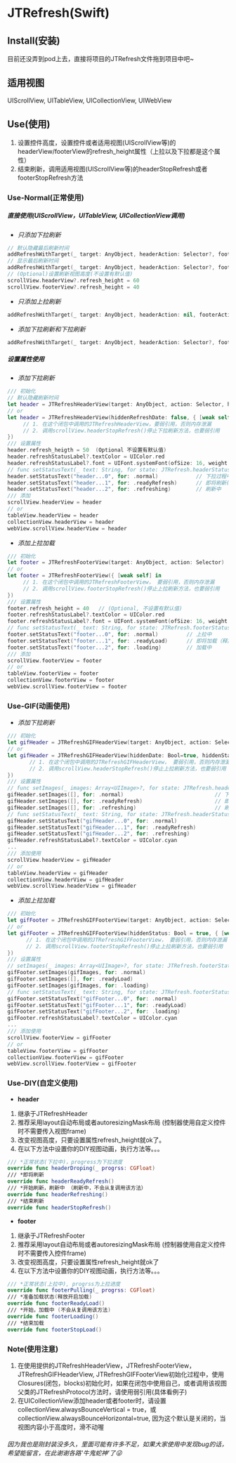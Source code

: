 # JTRefresh(Swift)

## Install(安装)
目前还没弄到pod上去，直接将项目的JTRefresh文件拖到项目中吧~    

## 适用视图
UIScrollView, UITableView, UICollectionView, UIWebView

## Use(使用)
1. 设置控件高度，设置控件或者适用视图(UIScrollView等)的headerView/footerView的refresh_height属性（上拉以及下拉都是这个属性）
2. 结束刷新，调用适用视图(UIScrollView等)的headerStopRefresh或者footerStopRefresh方法   

### Use-Normal(正常使用)
##### 直接使用(UIScrollView，UITableView, UICollectionView调用)
- *只添加下拉刷新*
```swift
// 默认隐藏最后刷新时间
addRefreshWithTarget(_ target: AnyObject, headerAction: Selector?, footerAction: nil)
// 显示最后刷新时间
addRefreshWithTarget(_ target: AnyObject, headerAction: Selector?, footerAction: nil, hiddenRefreshDate: false)
// (Optional)设置刷新视图高度(不设置有默认值)
scrollView.headerView?.refresh_height = 60
scrollView.footerView?.refresh_height = 40
```
- *只添加上拉刷新*
```swift
addRefreshWithTarget(_ target: AnyObject, headerAction: nil, footerAction: Selector?)
```
- *添加下拉刷新和下拉刷新*
```swift
addRefreshWithTarget(_ target: AnyObject, headerAction: Selector?, footerAction: Selector?, hiddenRefreshDate: Bool = true)
```
##### 设置属性使用
- *添加下拉刷新*
```swift
/// 初始化
// 默认隐藏刷新时间
let header = JTRefreshHeaderView(target: AnyObject, action: Selector, hiddenRefreshDate: Bool = true)
// or
let header = JTRefreshHeaderView(hiddenRefreshDate: false, { [weak self] in
     // 1. 在这个闭包中调用的JTRefreshHeaderView，要弱引用，否则内存泄漏
     // 2. 调用scrollView.headerStopRefresh()停止下拉刷新方法，也要弱引用
})
/// 设置属性
header.refresh_heigth = 50  (Optional 不设置有默认值)
header.refreshStatusLabel?.textColor = UIColor.red
header.refreshStatusLabel?.font = UIFont.systemFont(ofSize: 16, weight: .medium)
// func setStatusText(_ text: String, for state: JTRefresh.headerStatus)
header.setStatusText("header...0", for: .normal)            // 下拉过程中
header.setStatusText("header...1", for: .readyRefresh)      // 即将刷新(释放即可刷新)
header.setStatusText("header...2", for: .refreshing)        // 刷新中
/// 添加
scrollView.headerView = header
// or
tableView.headerView = header
collectionView.headerView = header
webView.scrollView.headerView = header
```
- *添加上拉加载*
```swift
/// 初始化
let footer = JTRefreshFooterView(target: AnyObject, action: Selector)
// or
let footer = JTRefreshFooterView({ [weak self] in
     // 1. 在这个闭包中调用的JTRefreshFooterView， 要弱引用，否则内存泄漏
     // 2. 调用scrollView.footerStopRefresh()停止上拉刷新方法，也要弱引用
})
/// 设置属性
footer.refresh_height = 40   // (Optional, 不设置有默认值)
footer.refreshStatusLabel?.textColor = UIColor.red
footer.refreshStatusLabel?.font = UIFont.systemFont(ofSize: 16, weight: .medium)
// func setStatusText(_ text: String, for state: JTRefresh.footerStatus)   
footer.setStatusText("footer...0", for: .normal)         // 上拉中
footer.setStatusText("footer...1", for: .readyLoad)      // 即将加载（释放加载）
footer.setStatusText("footer...2", for: .loading)        // 加载中
/// 添加
scrollView.footerView = footer
// or
tableView.footerView = footer
collectionView.footerView = footer
webView.scrollView.footerView = footer
```    

### Use-GIF(动画使用)
- *添加下拉刷新*
```swift
/// 初始化 
let gifHeader = JTRefreshGIFHeaderView(target: AnyObject, action: Selector, hiddenDate: Bool=true, hiddenStatus: Bool=false)
// or
let gifHeader = JTRefreshGIFHeaderView(hiddenDate: Bool=true, hiddenStatus: Bool=false, { [weak self] in
       // 1. 在这个闭包中调用的JTRefreshGIFHeaderView， 要弱引用，否则内存泄漏
       // 2. 调用scrollView.headerStopRefresh()停止上拉刷新方法，也要弱引用         
})
/// 设置属性
// func setImages(_ images: Array<UIImage>?, for state: JTRefresh.headerStatus)    
gifHeader.setImages([], for: .normal)                             // 下拉过程的动画图片
gifHeader.setImages([], for: .readyRefresh)                       // 即将刷新的动画图片
gifHeader.setImages([], for: .refreshing)                         // 刷新中动画图片
// func setStatusText(_ text: String, for state: JTRefresh.headerStatus)
gifHeader.setStatusText("gifHeader...0", for: .normal)
gifHeader.setStatusText("gifHeader...1", for: .readyRefresh)
gifHeader.setStatusText("gifHeader...2", for: .refreshing)
gifHeader.refreshStatusLabel?.textColor = UIColor.cyan
...
/// 添加使用
scrollView.headerView = gifHeader
// or
tableView.headerView = gifHeader
collectionView.headerView = gifHeader
webView.scrollView.headerView = gifHeader
```
- *添加上拉加载*
```swift
/// 初始化
let gifFooter = JTRefreshGIFFooterView(target: AnyObject, action: Selector, hiddenStatus: Bool = true)
// or
let gifFooter = JTRefreshGIFFooterView(hiddenStatus: Bool = true, { [weak self] in
      // 1. 在这个闭包中调用的JTRefreshGIFFooterView， 要弱引用，否则内存泄漏
      // 2. 调用scrollView.footerStopRefresh()停止上拉刷新方法，也要弱引用
})
/// 设置属性
// setImages(_ images: Array<UIImage>?, for state: JTRefresh.footerStatus)
gifFooter.setImages(gifImages, for: .normal)
gifFooter.setImages([], for: .readyLoad)
gifFooter.setImages(gifImages, for: .loading)
// func setStatusText(_ text: String, for state: JTRefresh.footerStatus)
gifFooter.setStatusText("gifFooter...0", for: .normal)
gifFooter.setStatusText("gifFooter...1", for: .readyLoad)
gifFooter.setStatusText("gifFooter...2", for: .loading)
gifFooter.refreshStatusLabel?.textColor = UIColor.cyan
...
/// 添加使用
scrollView.footerView = gifFooter
// or
tableView.footerView = gifFooter
collectionView.footerView = gifFooter
webView.scrollView.footerView = gifFooter
```   

### Use-DIY(自定义使用)
- **header**
1. 继承于JTRefreshHeader
2. 推荐采用layout自动布局或者autoresizingMask布局 (控制器使用自定义控件时不需要传入视图frame)
3. 改变视图高度，只要设置属性refresh_height就ok了。
4. 在以下方法中设置你的DIY视图动画，执行方法等。。。
```swift
/// *正常状态(下拉中)，progress为下拉进度
override func headerDroping(_ progrss: CGFloat)
/// *即将刷新
override func headerReadyRefresh()
/// *开始刷新，刷新中 （刷新中，不会从复调用该方法）
override func headerRefreshing()
/// *结束刷新
override func headerStopRefresh()
```   

- **footer**
1. 继承于JTRefreshFooter
2. 推荐采用layout自动布局或者autoresizingMask布局 (控制器使用自定义控件时不需要传入控件frame)
3. 改变视图高度，只要设置属性refresh_height就ok了
4. 在以下方法中设置你的DIY视图动画，执行方法等。。。
```swift
/// *正常状态(上拉中), progrss为上拉进度
override func footerPulling(_ progrss: CGFloat)
/// *准备加载状态(释放开启加载)
override func footerReadyLoad()
/// *开始，加载中 (不会从复调用该方法)
override func footerLoading()
/// *结束加载
override func footerStopLoad()
```

### Note(使用注意)
1. 在使用提供的JTRefreshHeaderView，JTRefreshFooterView，JTRefreshGIFHeaderView, JTRefreshGIFFooterView初始化过程中，使用Closures(闭包，blocks)初始化时，如果在闭包中使用自己，或者调用该视图父类的JTRefreshProtocol方法时，请使用弱引用(具体看例子)
2. 在UICollectionView添加header或者footer时，请设置collectionView.alwaysBounceVertical = true，或collectionView.alwaysBounceHorizontal=true, 因为这个默认是关闭的，当视图内容小于高度时，滑不动喔

###### 因为我也是刚封装没多久，里面可能有许多不足，如果大家使用中发现bug的话，希望能留言，在此谢谢各路'牛鬼蛇神'了😜

